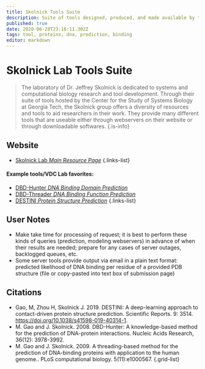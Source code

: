 ```yaml
---
title: Skolnick Tools Suite
description: Suite of tools designed, produced, and made available by the Skolnick Lab, a member of the Center for the Study of Systems Biology at Georgia Tech.
published: true
date: 2020-06-28T23:16:11.302Z
tags: tool, proteins, dna, prediction, binding
editor: markdown
---
```


# Skolnick Lab Tools Suite

> The laboratory of Dr. Jeffrey Skolnick is dedicated to systems and computational biology research and tool development. Through their suite of tools hosted by the Center for the Study of Systems Biology at Georgia Tech, the Skolnick group offers a diversity of resources and tools to aid researchers in their work. They provide many different tools that are useable either through webservers on their website or through downloadable softwares.
{.is-info}



## Website
- [Skolnick Lab *Main Resource Page*](http://pwp.gatech.edu/cssb/software_services/)
{.links-list}

#### Example tools/VDC Lab favorites:
- [DBD-Hunter *DNA Binding Domain Prediction*](http://pwp.gatech.edu/cssb/dbd-hunter/)
- [DBD-Threader *DNA Binding Function Prediction*](http://pwp.gatech.edu/cssb/dbd-threader/)
- [DESTINI *Protein Structure Prediction*](http://pwp.gatech.edu/cssb/destini/)
{.links-list}

## User Notes
- Make take time for processing of request; it is best to perform these kinds of queries (prediction, modeling webservers) in advance of when their results are needed; prepare for any cases of server outages, backlogged queues, etc.
- Some server tools provide output via email in a plain text format: predicted likelihood of DNA binding per residue of a provided PDB structure (file or copy-pasted into text box of submission page)

## Citations

- Gao, M, Zhou H, Skolnick J. 2019. DESTINI: A deep-learning approach to contact-driven protein structure prediction. Scientific Reports. 9: 3514. https://doi.org/10.1038/s41598-019-40314-1.
- M. Gao and J. Skolnick. 2008. DBD-Hunter: A knowledge-based method for the prediction of DNA-protein interactions. Nucleic Acids Research, 36(12): 3978-3992.
- M. Gao and J. Skolnick. 2009. A threading-based method for the prediction of DNA-binding proteins with application to the human genome.. PLoS computational biology. 5(11):e1000567.
{.grid-list}